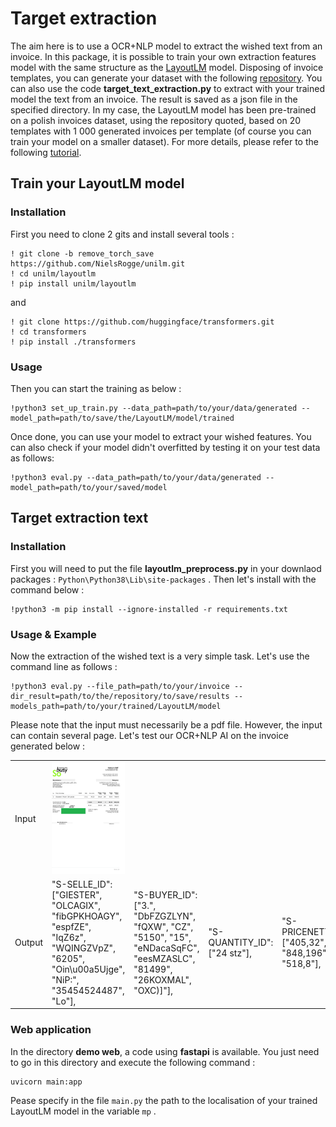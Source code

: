 # Target extraction

The aim here is to use a OCR+NLP model to extract the wished text from an invoice. In this package, it is possible to train your own extraction features model with the same structure as the [LayoutLM](https://huggingface.co/microsoft/layoutlm-base-uncased) model. Disposing of invoice templates, you can generate your dataset with the following [repository](https://github.com/h2o64/faktur_generator). You can also use the code **target_text_extraction.py** to extract with your trained model the text from an invoice. The result is saved as a json file in the specified directory. In my case, the LayoutLM model has been pre-trained on a polish invoices dataset, using the repository quoted, based on 20 templates with 1 000 generated invoices per template (of course you can train your model on a smaller dataset). For more details, please refer to the following [tutorial](https://towardsdatascience.com/fine-tuning-transformer-model-for-invoice-recognition-1e55869336d4).

## Train your LayoutLM model

### Installation 

First you need to clone 2 gits and install several tools :

~~~
! git clone -b remove_torch_save https://github.com/NielsRogge/unilm.git
! cd unilm/layoutlm
! pip install unilm/layoutlm
~~~

and 

~~~
! git clone https://github.com/huggingface/transformers.git
! cd transformers
! pip install ./transformers
~~~

### Usage

Then you can start the training as below :

~~~
!python3 set_up_train.py --data_path=path/to/your/data/generated --model_path=path/to/save/the/LayoutLM/model/trained
~~~

Once done, you can use your model to extract your wished features. You can also check if your model didn't overfitted by testing it on your test data as follows:

~~~
!python3 eval.py --data_path=path/to/your/data/generated --model_path=path/to/your/saved/model
~~~

## Target extraction text

### Installation

First you will need to put the file **layoutlm_preprocess.py** in your downlaod packages : `` Python\Python38\Lib\site-packages `` . Then let's install with the command below :

~~~
!python3 -m pip install --ignore-installed -r requirements.txt 
~~~

### Usage & Example

Now the extraction of the wished text is a very simple task. Let's use the command line as follows :

~~~
!python3 eval.py --file_path=path/to/your/invoice --dir_result=path/to/the/repository/to/save/results --models_path=path/to/your/trained/LayoutLM/model
~~~

Please note that the input must necessarily be a pdf file. However, the input can contain several page. Let's test our OCR+NLP AI on the invoice generated below :

<table>
    <tr>
        <td>Input</td>
        <td><img src="test/invoice.jpg" width=450 heigth=660></td>
    </tr>
    <tr>
        <td>Output</td>
        
<td>"S-SELLE_ID": ["GIESTER", "OLCAGIX", "fibGPKHOAGY", "espfZE", "IqZ6z", "WQINGZVpZ", "6205", "Oin\u00a5Ujge", "NiP:", "35454524487", "Lo"], </td>
<td>"S-BUYER_ID": ["3.", "DbFZGZLYN", "fQXW", "CZ", "5150", "15", "eNDacaSqFC", "eesMZASLC", "81499", "26KOXMAL", "OXC)]"], </td>
<td>"S-QUANTITY_ID": ["24 stz"], </td>
<td>"S-PRICENETTO_ID": ["405,32", "848,196", "518,8"], </td>
<td>"S-INVOICE_ID": ["Faktura", "VAT", "Q/35/84/5726"], </td>
<td>"S-DATE_ID": ["Data", "wystawienia:", "65.71.420", "sprzedazy:", "88.02.742"] </td>
    </tr>
  </table>

### Web application

In the directory **demo web**, a code using **fastapi** is available. You just need to go in this directory and execute the following command :

~~~
uvicorn main:app
~~~

Pease specify in the file `` main.py `` the path to the localisation of your trained LayoutLM model in the variable `` mp `` .
